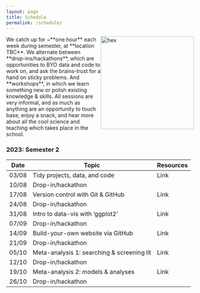 ```yaml
---
layout: page
title: Schedule
permalink: /schedule/
---
```

<img src="{{ site.baseurl }}/assets/hex.png" title="hex" style="float:right;" width="250" height="250">
We catch up for ~**one hour** each week during semester, at **location TBC**. We alternate between **drop-ins/hackathons**, which are opportunities to BYO data and code to work on, and ask the brains-trust for a hand on sticky problems. And **workshops**, in which we learn something new or polish existing knowledge & skills. All sessions are very informal, and as much as anything are an opportunity to touch base, enjoy a snack, and hear more about all the cool science and teaching which takes place in the school.

### 2023: Semester 2

| Date | Topic | Resources |
|------|-------| ------- |
| 03/08 | Tidy projects, data, and code | Link |
| 10/08 | Drop-in/hackathon |  |
| 17/08 | Version control with Git & GitHub | Link |
| 24/08 | Drop-in/hackathon |  |
| 31/08 | Intro to data-vis with ‘ggplot2’ | Link | 
| 07/09 | Drop-in/hackathon |  |
| 14/09 | Build-your-own website via GitHub | Link |
| 21/09 | Drop-in/hackathon |  |
| 05/10 | Meta-analysis 1: searching & screening lit  | Link |
| 12/10 | Drop-in/hackathon |  |
| 19/10 | Meta-analysis 2: models & analyses | Link | 
| 26/10 | Drop-in/hackathon |  |